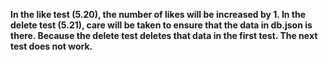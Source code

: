 **In the like test (5.20), the number of likes will be increased by 1. In the delete test (5.21), care will be taken to ensure that the data in db.json is there. Because the delete test deletes that data in the first test. The next test does not work.**
